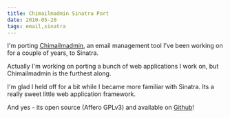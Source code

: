 ```yaml
---
title: Chimailmadmin Sinatra Port
date: 2010-05-20
tags: email,sinatra
---
```

I'm porting [Chimailmadmin](http://www.chimailmadmin.com/blog/), an email management tool I've been working on for a couple of years, to Sinatra.

Actually I'm working on porting a bunch of web applications I work on, but Chimailmadmin is the furthest along.

I'm glad I held off for a bit while I became more familiar with Sinatra. Its a really sweet little web application framework.

And yes - its open source (Affero GPLv3) and available on [Github](http://github.com/docunext/chimailmadmin)!

